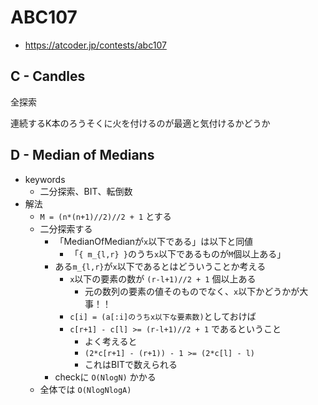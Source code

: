 # ABC107
* https://atcoder.jp/contests/abc107


## C - Candles
全探索

連続するK本のろうそくに火を付けるのが最適と気付けるかどうか


## D - Median of Medians
* keywords
  - 二分探索、BIT、転倒数
* 解法
  - `M = (n*(n+1)//2)//2 + 1` とする
  - 二分探索する
    - 「MedianOfMedianが`x`以下である」は以下と同値
      - 「`{ m_{l,r} }`のうち`x`以下であるものが`M`個以上ある」
    - ある`m_{l,r}`が`x`以下であるとはどういうことか考える
      - `x`以下の要素の数が `(r-l+1)//2 + 1` 個以上ある
        - 元の数列の要素の値そのものでなく、`x`以下かどうかが大事！！
      - `c[i] = (a[:i]のうちx以下な要素数)`としておけば
      - `c[r+1] - c[l] >= (r-l+1)//2 + 1` であるということ
        - よく考えると
        - `(2*c[r+1] - (r+1)) - 1 >= (2*c[l] - l)`
        - これはBITで数えられる
    - checkに `O(NlogN)` かかる
  - 全体では `O(NlogNlogA)`
